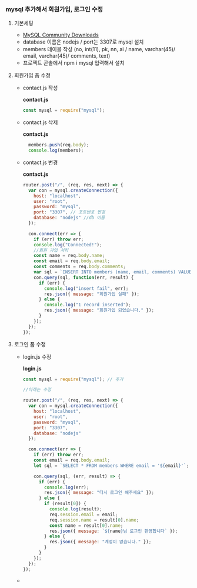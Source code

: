 ### mysql 추가해서 회원가입, 로그인 수정

1. 기본세팅

   * [MySQL Community Downloads](https://dev.mysql.com/downloads/)
   * database 이름은 nodejs / port는 3307로 mysql 설치
   * members 테이블 작성 (no, int(11), pk, nn, ai / name, varchar(45)/ email, varchar(45)/ comments, text)
   * 프로젝트 콘솔에서 npm i mysql  입력해서 설치

2. 회원가입 폼 수정

   * contact.js 작성

     **contact.js**

     ```js
     const mysql = require("mysql");
     
     ```

   * contact.js 삭제

     **contact.js**

     ```js
       members.push(req.body);
       console.log(members);
     ```

     

   * contact.js 변경

     **contact.js**

     ```js
     router.post("/", (req, res, next) => {
       var con = mysql.createConnection({
         host: "localhost",
         user: "root",
         password: "mysql",
         port: "3307", // 포트번호 변경
         database: "nodejs" //db 이름
       });
     
       con.connect(err => {
         if (err) throw err;
         console.log("Connected!");
         //회원 가입 처리
         const name = req.body.name;
         const email = req.body.email;
         const comments = req.body.comments;
         var sql = `INSERT INTO members (name, email, comments) VALUES ('${name}', '${email}', '${comments}')`;
         con.query(sql, function(err, result) {
           if (err) {
             console.log("insert fail", err);
             res.json({ message: "회원가입 실패" });
           } else {
             console.log("1 record inserted");
             res.json({ message: "회원가입 되었습니다." });
           }
         });
       });
     });
     ```

     

3. 로그인 폼 수정

   * login.js 수정

     **login.js**

     ```js
     const mysql = require("mysql"); // 추가
     
     //아래는 수정
     
     router.post("/", (req, res, next) => {
       var con = mysql.createConnection({
         host: "localhost",
         user: "root",
         password: "mysql",
         port: "3307",
         database: "nodejs"
       });
     
       con.connect(err => {
         if (err) throw err;
         const email = req.body.email;
         let sql = `SELECT * FROM members WHERE email = '${email}'`;
     
         con.query(sql, (err, result) => {
           if (err) {
             console.log(err);
             res.json({ message: "다시 로그인 해주세요" });
           } else {
             if (result[0]) {
               console.log(result);
               req.session.email = email;
               req.session.name = result[0].name;
               const name = result[0].name;
               res.json({ message: `${name}님 로그인 환영합니다` });
             } else {
               res.json({ message: "계정이 없습니다." });
             }
           }
         });
       });
     });
     ```

     

   * 